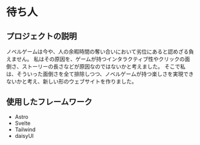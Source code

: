 # 待ち人

## プロジェクトの説明
ノベルゲームは今や、人の余暇時間の奪い合いにおいて劣位にあると認めざる負えません。 私はその原因を、ゲームが持つインタラクティブ性やクリックの面倒さ、ストーリーの長さなどが原因なのではないかと考えました。 そこで私は、そういった面倒さを全て排除しつつ、ノベルゲームが持つ楽しさを実現できないかと考え、新しい形のウェブサイトを作りました。

## 使用したフレームワーク
- Astro
- Svelte
- Tailwind
- daisyUI
